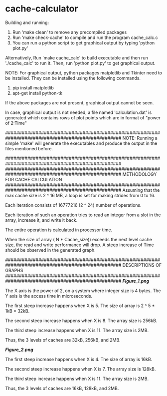 # cache-calculator

Building and running:
1. Run 'make clean' to remove any precompiled packages
2. Run 'make check-cache' to compile and run the program cache_calc.c 
3. You can run a python script to get graphical output by typing 'python plot.py'

Alternatively,
Run 'make cache_calc' to build executable and then run './cache_calc' to run it. 
Then, run 'python plot.py' to get graphical output.

NOTE: For graphical output, python packages matplotlib and Tkinter need to be installed.
They can be installed using the following commands.
1. pip install matplotlib
2. apt-get install python-tk

If the above packages are not present, graphical output cannot be seen.

In case, graphical output is not needed, a file named 'calculation.dat' is generated which contains rows of plot points which are in format of "power of 2:Time"


##################################################################################################
NOTE: Running a simple 'make' will generate the executables and produce the output in the files mentioned before.

##################################################################################################
##################################################################################################
METHODOLOGY FOR CACHE CALCULATION
##################################################################################################
Assuming that the max cache size is 2 ^ 16 MB, a loop is set for making strides from 0 to 16.

Each iteration consists of 16777216 (2 ^ 24) number of operations.

Each iteration of such an operation tries to read an integer from a slot in the array, increase it, and write it back.

The entire operation is calculated in processor time.

When the size of array ( N * Cache_size)) exceeds the next level cache size, the read and write performance will drop. A steep increase of Time should be observed in the generated graph.

##################################################################################################
DESCRIPTIONS OF GRAPHS
##################################################################################################
***Figure_1.png***

The X axis is the power of 2, on a system where integer size is 4 bytes. The Y axis is the access time in microseconds.

The first steep increase happens when X is 5. The size of array is 2 ^ 5 * 1kB = 32kB.

The second steep increase happens when X is 8. The array size is 256kB.

The third steep increase happens when X is 11. The array size is 2MB.

Thus, the 3 levels of caches are 32kB, 256kB, and 2MB.

***Figure_2.png***

The first steep increase happens when X is 4. The size of array is 16kB.

The second steep increase happens when X is 7. The array size is 128kB.

The third steep increase happens when X is 11. The array size is 2MB.

Thus, the 3 levels of caches are 16kB, 128kB, and 2MB.
